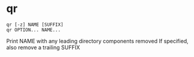 # qr

```
qr [-z] NAME [SUFFIX]
qr OPTION... NAME...
```

Print NAME with any leading directory components removed
If specified, also remove a trailing SUFFIX
